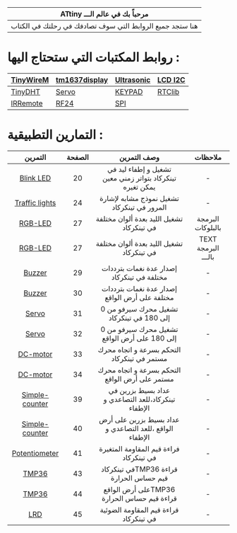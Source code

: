 | ATtiny مرحباً بك في عالم الـــ  |
| ------- |
| هنا ستجد جميع الروابط التي سوف تصادفك في رحلتك في الكتاب |

# روابط المكتبات التي ستحتاج اليها :
|[TinyWireM](https://github.com/lucullusTheOnly/TinyWire/archive/refs/heads/master.zip)|[tm1637display](https://github.com/avishorp/TM1637/archive/refs/heads/master.zip)|[Ultrasonic](https://github.com/ErickSimoes/Ultrasonic/archive/refs/heads/master.zip)|[LCD I2C](https://github.com/johnrickman/LiquidCrystal_I2C/archive/refs/heads/master.zip )|
|--|--|--|---|
|[TinyDHT](https://github.com/adafruit/TinyDHT/archive/refs/heads/master.zip)|[Servo](https://github.com/johnrickman/LiquidCrystal_I2C/archive/refs/heads/master.zip)|[KEYPAD](https://github.com/Chris--A/Keypad/archive/refs/heads/master.zip )|[RTClib](https://github.com/adafruit/RTClib/archive/refs/heads/master.zip )|
|[IRRemote](https://github.com/Arduino-IRremote/Arduino-IRremote/archive/refs/heads/master.zip)|[RF24](https://downloads.arduino.cc/libraries/github.com/TMRh20/RF24-1.4.0.zip )|[SPI](https://github.com/PaulStoffregen/SPI/archive/refs/heads/master.zip ) |

# التمارين التطبيقية :
|التمرين|الصفحة|وصف التمرين|ملاحظات|
|:-:|:-:|:-:|:-:|
|[Blink LED](https://www.tinkercad.com/things/857emzdnm8i-ledon-off)| 20  |تشغيل و إطفاء ليد في تينكركاد بتواتر زمني معين يمكن تغيره|-|
|[Traffic lights](https://www.tinkercad.com/things/8VhZUnXp52x-traficlights)|24| تشغيل نموذج مشابه لإشارة المرور في تينكركاد|-|
|[RGB-LED](https://www.tinkercad.com/things/hgyxGBA2a2L-rgb-blocks)|27|تشغيل الليد بعدة ألوان مختلفة في تينكركاد|البرمجة بالبلوكات|
|[RGB-LED](https://www.tinkercad.com/things/czbC5K8vaHc-rgb-led)|27|تشغيل الليد بعدة ألوان مختلفة في تينكركاد|TEXT البرمجة بالـــ|
|[Buzzer](https://www.tinkercad.com/things/iWhiVzuycmy-buzzer)|29|إصدار عدة نغمات بترددات مختلفة في تينكركاد|-|
|[Buzzer](https://github.com/jeem2/ATTINY/blob/main/Basic/attiny85%20and%20Buzzer.ino)|30|إصدار عدة نغمات بترددات مختلفة على أرض الواقع|-|
|[Servo](https://www.tinkercad.com/things/gR0IVYRTuik-servo)|31|تشغيل محرك سيرفو من 0 إلى 180 في تينكركاد|-|
|[Servo](https://github.com/jeem2/ATTINY/blob/main/Basic/attiny85%20and%20Servo.ino)|32|تشغيل محرك سيرفو من 0 إلى 180 على أرض الواقع|-|
|[DC-motor](https://www.tinkercad.com/things/jnqAVhdOUHd-dc-cwwc)|33|التحكم بسرعة و اتجاه محرك مستمر في تينكركاد|-|
|[DC-motor](https://github.com/jeem2/ATTINY/blob/main/Basic/attiny85%20and%20DC_motor.ino)|34|التحكم بسرعة و اتجاه محرك مستمر على أرض الواقع|-|
|[Simple-counter](https://www.tinkercad.com/things/i2CtXz3Uj99-simple-counter)|39|عداد بسيط بزرين في تينكركاد،للعد التصاعدي و الإطفاء|-|
|[Simple-counter](https://github.com/jeem2/ATTINY/blob/main/IN_OUT_Section/simple%20counter.ino)|40|عداد بسيط بزرين على أرض الواقع ،للعد التصاعدي و الإطفاء|-|
|[Potentiometer](https://www.tinkercad.com/things/lDjEaGH27qM-pot)|41|فراءة قيم المقاومة المتغيرة في تينكركاد|-|
|[TMP36](https://www.tinkercad.com/things/gSMH9wduSwo-temp)|43| في تينكركادTMP36 قراءة قيم حساس الحرارة|-|
|[TMP36](https://github.com/jeem2/ATTINY/blob/main/IN_OUT_Section/attiny85%20and%20tmp36.ino)|44| على أرض الواقعTMP36 قراءة قيم حساس الحرارة|-|
|[LRD](https://www.tinkercad.com/things/8e2comgKyPg-ldr)|45|قراءة قيم المقاومة الضوئية في تينكركاد|-|






